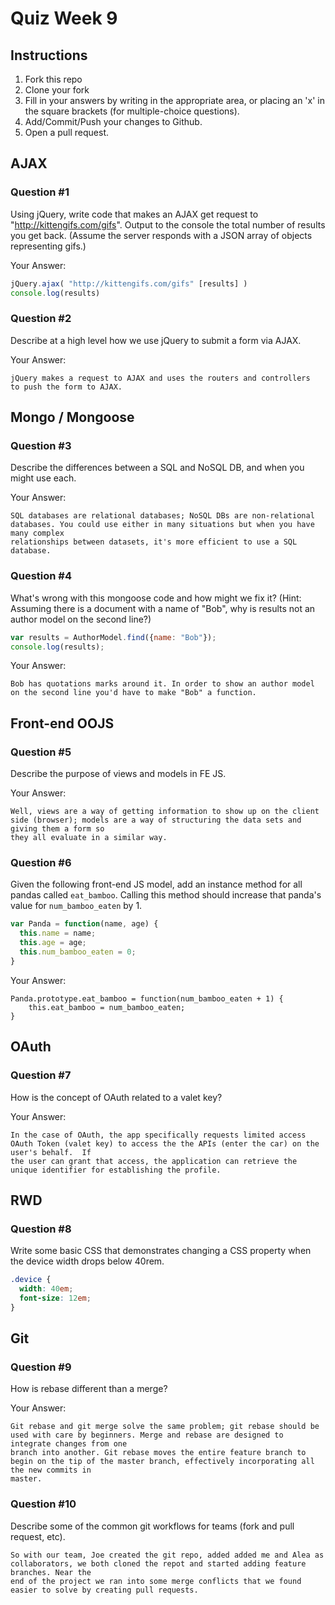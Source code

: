 # Quiz Week 9

## Instructions

1. Fork this repo
2. Clone your fork
3. Fill in your answers by writing in the appropriate area, or placing an 'x' in
the square brackets (for multiple-choice questions).
4. Add/Commit/Push your changes to Github.
5. Open a pull request.

## AJAX

### Question #1

Using jQuery, write code that makes an AJAX get request to "http://kittengifs.com/gifs". Output to the console the total number of results you get back.
(Assume the server responds with a JSON array of objects representing gifs.)

Your Answer:
```js
jQuery.ajax( "http://kittengifs.com/gifs" [results] )
console.log(results)
```

### Question #2

Describe at a high level how we use jQuery to submit a form via
AJAX.

Your Answer:
```text
jQuery makes a request to AJAX and uses the routers and controllers
to push the form to AJAX.
```


## Mongo / Mongoose

### Question #3

Describe the differences between a SQL and NoSQL DB, and when you might use each.

Your Answer:
```text
SQL databases are relational databases; NoSQL DBs are non-relational databases. You could use either in many situations but when you have many complex
relationships between datasets, it's more efficient to use a SQL database.
```


### Question #4

What's wrong with this mongoose code and how might we fix it?
(Hint: Assuming there is a document with a name of "Bob", why is results not an author model on the second line?)

```js
var results = AuthorModel.find({name: "Bob"});
console.log(results);
```

Your Answer:
```text
Bob has quotations marks around it. In order to show an author model on the second line you'd have to make "Bob" a function.
```

## Front-end OOJS

### Question #5

Describe the purpose of views and models in FE JS.

Your Answer:
```text
Well, views are a way of getting information to show up on the client side (browser); models are a way of structuring the data sets and giving them a form so
they all evaluate in a similar way.
```

### Question #6

Given the following front-end JS model, add an instance method for all pandas called `eat_bamboo`. Calling this method should increase that panda's value for
`num_bamboo_eaten` by 1.

```js
var Panda = function(name, age) {
  this.name = name;
  this.age = age;
  this.num_bamboo_eaten = 0;
}
```

Your Answer:
```text
Panda.prototype.eat_bamboo = function(num_bamboo_eaten + 1) {
    this.eat_bamboo = num_bamboo_eaten;  
}

```


## OAuth

### Question #7

How is the concept of OAuth related to a valet key?

Your Answer:
```text
In the case of OAuth, the app specifically requests limited access OAuth Token (valet key) to access the the APIs (enter the car) on the user's behalf.  If
the user can grant that access, the application can retrieve the unique identifier for establishing the profile.
```


## RWD

### Question #8

Write some basic CSS that demonstrates changing a CSS property when the device width drops below 40rem.

```css
.device {
  width: 40em;
  font-size: 12em;
}
```

## Git

### Question #9

How is rebase different than a merge?

Your Answer:
```text
Git rebase and git merge solve the same problem; git rebase should be used with care by beginners. Merge and rebase are designed to integrate changes from one
branch into another. Git rebase moves the entire feature branch to begin on the tip of the master branch, effectively incorporating all the new commits in
master.
```

### Question #10

Describe some of the common git workflows for teams (fork and pull request, etc).

```text
So with our team, Joe created the git repo, added added me and Alea as collaborators, we both cloned the repot and started adding feature branches. Near the
end of the project we ran into some merge conflicts that we found easier to solve by creating pull requests.
```
